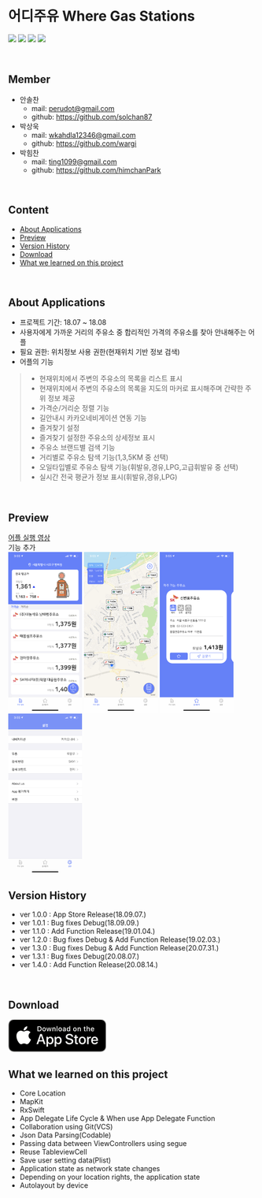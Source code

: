 # 어디주유 Where Gas Stations
<p align="left">
<img src="https://img.shields.io/badge/swift-5.0-blue.svg" />
<img src="https://img.shields.io/badge/xcode-11.6-green.svg" />
<img src="https://img.shields.io/badge/ios-12.0-yellow.svg" />
<img src="https://img.shields.io/badge/licence-MIT-lightgrey.svg" /> 
</p>
<br>

## Member

- 안솔찬
    - mail: perudot@gmail.com  
    - github: https://github.com/solchan87
- 박상욱
    - mail: wkahdla12346@gmail.com 
    - github: https://github.com/wargi
- 박힘찬
    - mail: ting1099@gmail.com 
    - github: https://github.com/himchanPark

<br>

## Content

- [About Applications](#about-applications)
- [Preview](#preview)
- [Version History](#version-history)
- [Download](#download)
- [What we learned on this project](#what-we-learned-on-this-project)

<br>

## About Applications

- 프로젝트 기간: 18.07 ~ 18.08
- 사용자에게 가까운 거리의 주유소 중 합리적인 가격의 주유소를 찾아 안내해주는 어플
- 필요 권한: 위치정보 사용 권한(현재위치 기반 정보 검색)
- 어플의 기능
>- 현재위치에서 주변의 주유소의 목록을 리스트 표시
>- 현재위치에서 주변의 주유소의 목록을 지도의 마커로 표시해주며 간략한 주위 정보 제공
>- 가격순/거리순 정렬 기능
>- 길안내시 카카오네비게이션 연동 기능
>- 즐겨찾기 설정
>- 즐겨찾기 설정한 주유소의 상세정보 표시
>- 주유소 브랜드별 검색 기능
>- 거리별로 주유소 탐색 기능(1,3,5KM 중 선택)
>- 오일타입별로 주유소 탐색 기능(휘발유,경유,LPG,고급휘발유 중 선택)
>- 실시간 전국 평균가 정보 표시(휘발유,경유,LPG)

<br>

## Preview
<p align="left">
<a href="https://vimeo.com/288497922"> 어플 실행 영상 </a> <br>기능 추가<br>

<img src="IntroduceImage/screenList.png" width="150" />
<img src="IntroduceImage/screenMap.png" width="150" />
<img src="IntroduceImage/screenFavorite.png" width="150" />
<img src="IntroduceImage/screenSetting.png" width="150" />
</p>

## Version History

- ver 1.0.0 : App Store Release(18.09.07.)
- ver 1.0.1 : Bug fixes Debug(18.09.09.)
- ver 1.1.0 : Add Function Release(19.01.04.)
- ver 1.2.0 : Bug fixes Debug & Add Function Release(19.02.03.)
- ver 1.3.0 : Bug fixes Debug & Add Function Release(20.07.31.)
- ver 1.3.1 : Bug fixes Debug(20.08.07.)
- ver 1.4.0 : Add Function Release(20.08.14.)

<br>

## Download
<a href="https://itunes.apple.com/kr/app/%EC%96%B4%EB%94%94%EC%A3%BC%EC%9C%A0/id1435350344?mt=8"> ![Available](IntroduceImage/Download_on_the_App_Store_Badge_US-UK_blk.png)
</a>
<br>

## What we learned on this project

- Core Location
- MapKit
- RxSwift
- App Delegate Life Cycle & When use App Delegate Function
- Collaboration using Git(VCS)
- Json Data Parsing(Codable)
- Passing data between ViewControllers using segue
- Reuse TableviewCell
- Save user setting data(Plist)
- Application state as network state changes
- Depending on your location rights, the application state
- Autolayout by device

<br>
